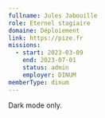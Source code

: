 ```yaml
---
fullname: Jules Jabouille
role: Eternel stagiaire
domaine: Déploiement
link: https://pize.fr
missions:
  - start: 2023-03-09
    end: 2023-07-01
    status: admin
    employer: DINUM
memberType: dinum
---
```


Dark mode only.
